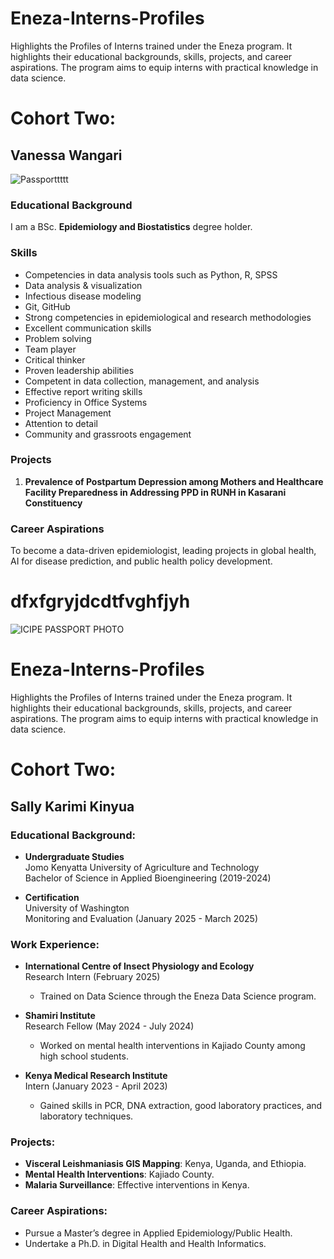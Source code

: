 # Eneza-Interns-Profiles

Highlights the Profiles of Interns trained under the Eneza program. It highlights their educational backgrounds, skills, projects, and career aspirations. The program aims to equip interns with practical knowledge in data science.

# Cohort Two:

## Vanessa Wangari

![Passporttttt](https://github.com/user-attachments/assets/baa945cb-27c6-4448-a457-424987044796)

### Educational Background
I am a BSc. **Epidemiology and Biostatistics** degree holder.

### Skills
- Competencies in data analysis tools such as Python, R, SPSS
- Data analysis & visualization 
- Infectious disease modeling
- Git, GitHub
- Strong competencies in epidemiological and research methodologies
- Excellent communication skills
- Problem solving
- Team player
- Critical thinker
- Proven leadership abilities
- Competent in data collection, management, and analysis
- Effective report writing skills
- Proficiency in Office Systems
- Project Management
- Attention to detail
- Community and grassroots engagement

### Projects
1. **Prevalence of Postpartum Depression among Mothers and Healthcare Facility Preparedness in Addressing PPD in RUNH in Kasarani Constituency**

### Career Aspirations
To become a data-driven epidemiologist, leading projects in global health, AI for disease prediction, and public health policy development.

# dfxfgryjdcdtfvghfjyh

![ICIPE PASSPORT PHOTO](https://github.com/user-attachments/assets/9939ae9b-f1ba-45ce-9c04-b887792aaf21)

# Eneza-Interns-Profiles

Highlights the Profiles of Interns trained under the Eneza program. It highlights their educational backgrounds, skills, projects, and career aspirations. The program aims to equip interns with practical knowledge in data science.

# Cohort Two:

## Sally Karimi Kinyua

### Educational Background:
- **Undergraduate Studies**  
  Jomo Kenyatta University of Agriculture and Technology  
  Bachelor of Science in Applied Bioengineering (2019-2024)

- **Certification**  
  University of Washington  
  Monitoring and Evaluation (January 2025 - March 2025)

### Work Experience:
- **International Centre of Insect Physiology and Ecology**  
  Research Intern (February 2025)  
  - Trained on Data Science through the Eneza Data Science program.

- **Shamiri Institute**  
  Research Fellow (May 2024 - July 2024)  
  - Worked on mental health interventions in Kajiado County among high school students.

- **Kenya Medical Research Institute**  
  Intern (January 2023 - April 2023)  
  - Gained skills in PCR, DNA extraction, good laboratory practices, and laboratory techniques.

### Projects:
- **Visceral Leishmaniasis GIS Mapping**: Kenya, Uganda, and Ethiopia.  
- **Mental Health Interventions**: Kajiado County.  
- **Malaria Surveillance**: Effective interventions in Kenya.

### Career Aspirations:
- Pursue a Master’s degree in Applied Epidemiology/Public Health.  
- Undertake a Ph.D. in Digital Health and Health Informatics.
